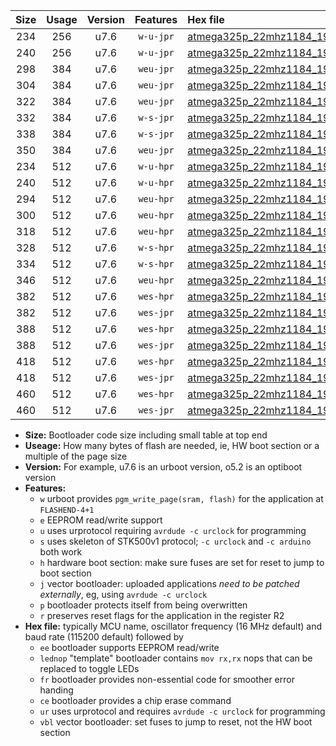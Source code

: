 |Size|Usage|Version|Features|Hex file|
|:-:|:-:|:-:|:-:|:--|
|234|256|u7.6|`w-u-jpr`|[atmega325p_22mhz1184_19200bps_ur_vbl.hex](https://raw.githubusercontent.com/stefanrueger/urboot/main//atmega325p_22mhz1184_19200bps_ur_vbl.hex)|
|240|256|u7.6|`w-u-jpr`|[atmega325p_22mhz1184_19200bps_lednop_ur_vbl.hex](https://raw.githubusercontent.com/stefanrueger/urboot/main//atmega325p_22mhz1184_19200bps_lednop_ur_vbl.hex)|
|298|384|u7.6|`weu-jpr`|[atmega325p_22mhz1184_19200bps_ee_ur_vbl.hex](https://raw.githubusercontent.com/stefanrueger/urboot/main//atmega325p_22mhz1184_19200bps_ee_ur_vbl.hex)|
|304|384|u7.6|`weu-jpr`|[atmega325p_22mhz1184_19200bps_ee_lednop_ur_vbl.hex](https://raw.githubusercontent.com/stefanrueger/urboot/main//atmega325p_22mhz1184_19200bps_ee_lednop_ur_vbl.hex)|
|322|384|u7.6|`weu-jpr`|[atmega325p_22mhz1184_19200bps_ee_lednop_fr_ur_vbl.hex](https://raw.githubusercontent.com/stefanrueger/urboot/main//atmega325p_22mhz1184_19200bps_ee_lednop_fr_ur_vbl.hex)|
|332|384|u7.6|`w-s-jpr`|[atmega325p_22mhz1184_19200bps_vbl.hex](https://raw.githubusercontent.com/stefanrueger/urboot/main//atmega325p_22mhz1184_19200bps_vbl.hex)|
|338|384|u7.6|`w-s-jpr`|[atmega325p_22mhz1184_19200bps_lednop_vbl.hex](https://raw.githubusercontent.com/stefanrueger/urboot/main//atmega325p_22mhz1184_19200bps_lednop_vbl.hex)|
|350|384|u7.6|`weu-jpr`|[atmega325p_22mhz1184_19200bps_ee_lednop_fr_ce_ur_vbl.hex](https://raw.githubusercontent.com/stefanrueger/urboot/main//atmega325p_22mhz1184_19200bps_ee_lednop_fr_ce_ur_vbl.hex)|
|234|512|u7.6|`w-u-hpr`|[atmega325p_22mhz1184_19200bps_ur.hex](https://raw.githubusercontent.com/stefanrueger/urboot/main//atmega325p_22mhz1184_19200bps_ur.hex)|
|240|512|u7.6|`w-u-hpr`|[atmega325p_22mhz1184_19200bps_lednop_ur.hex](https://raw.githubusercontent.com/stefanrueger/urboot/main//atmega325p_22mhz1184_19200bps_lednop_ur.hex)|
|294|512|u7.6|`weu-hpr`|[atmega325p_22mhz1184_19200bps_ee_ur.hex](https://raw.githubusercontent.com/stefanrueger/urboot/main//atmega325p_22mhz1184_19200bps_ee_ur.hex)|
|300|512|u7.6|`weu-hpr`|[atmega325p_22mhz1184_19200bps_ee_lednop_ur.hex](https://raw.githubusercontent.com/stefanrueger/urboot/main//atmega325p_22mhz1184_19200bps_ee_lednop_ur.hex)|
|318|512|u7.6|`weu-hpr`|[atmega325p_22mhz1184_19200bps_ee_lednop_fr_ur.hex](https://raw.githubusercontent.com/stefanrueger/urboot/main//atmega325p_22mhz1184_19200bps_ee_lednop_fr_ur.hex)|
|328|512|u7.6|`w-s-hpr`|[atmega325p_22mhz1184_19200bps.hex](https://raw.githubusercontent.com/stefanrueger/urboot/main//atmega325p_22mhz1184_19200bps.hex)|
|334|512|u7.6|`w-s-hpr`|[atmega325p_22mhz1184_19200bps_lednop.hex](https://raw.githubusercontent.com/stefanrueger/urboot/main//atmega325p_22mhz1184_19200bps_lednop.hex)|
|346|512|u7.6|`weu-hpr`|[atmega325p_22mhz1184_19200bps_ee_lednop_fr_ce_ur.hex](https://raw.githubusercontent.com/stefanrueger/urboot/main//atmega325p_22mhz1184_19200bps_ee_lednop_fr_ce_ur.hex)|
|382|512|u7.6|`wes-hpr`|[atmega325p_22mhz1184_19200bps_ee.hex](https://raw.githubusercontent.com/stefanrueger/urboot/main//atmega325p_22mhz1184_19200bps_ee.hex)|
|382|512|u7.6|`wes-jpr`|[atmega325p_22mhz1184_19200bps_ee_vbl.hex](https://raw.githubusercontent.com/stefanrueger/urboot/main//atmega325p_22mhz1184_19200bps_ee_vbl.hex)|
|388|512|u7.6|`wes-hpr`|[atmega325p_22mhz1184_19200bps_ee_lednop.hex](https://raw.githubusercontent.com/stefanrueger/urboot/main//atmega325p_22mhz1184_19200bps_ee_lednop.hex)|
|388|512|u7.6|`wes-jpr`|[atmega325p_22mhz1184_19200bps_ee_lednop_vbl.hex](https://raw.githubusercontent.com/stefanrueger/urboot/main//atmega325p_22mhz1184_19200bps_ee_lednop_vbl.hex)|
|418|512|u7.6|`wes-hpr`|[atmega325p_22mhz1184_19200bps_ee_lednop_fr.hex](https://raw.githubusercontent.com/stefanrueger/urboot/main//atmega325p_22mhz1184_19200bps_ee_lednop_fr.hex)|
|418|512|u7.6|`wes-jpr`|[atmega325p_22mhz1184_19200bps_ee_lednop_fr_vbl.hex](https://raw.githubusercontent.com/stefanrueger/urboot/main//atmega325p_22mhz1184_19200bps_ee_lednop_fr_vbl.hex)|
|460|512|u7.6|`wes-hpr`|[atmega325p_22mhz1184_19200bps_ee_lednop_fr_ce.hex](https://raw.githubusercontent.com/stefanrueger/urboot/main//atmega325p_22mhz1184_19200bps_ee_lednop_fr_ce.hex)|
|460|512|u7.6|`wes-jpr`|[atmega325p_22mhz1184_19200bps_ee_lednop_fr_ce_vbl.hex](https://raw.githubusercontent.com/stefanrueger/urboot/main//atmega325p_22mhz1184_19200bps_ee_lednop_fr_ce_vbl.hex)|

- **Size:** Bootloader code size including small table at top end
- **Useage:** How many bytes of flash are needed, ie, HW boot section or a multiple of the page size
- **Version:** For example, u7.6 is an urboot version, o5.2 is an optiboot version
- **Features:**
  + `w` urboot provides `pgm_write_page(sram, flash)` for the application at `FLASHEND-4+1`
  + `e` EEPROM read/write support
  + `u` uses urprotocol requiring `avrdude -c urclock` for programming
  + `s` uses skeleton of STK500v1 protocol; `-c urclock` and `-c arduino` both work
  + `h` hardware boot section: make sure fuses are set for reset to jump to boot section
  + `j` vector bootloader: uploaded applications *need to be patched externally*, eg, using `avrdude -c urclock`
  + `p` bootloader protects itself from being overwritten
  + `r` preserves reset flags for the application in the register R2
- **Hex file:** typically MCU name, oscillator frequency (16 MHz default) and baud rate (115200 default) followed by
  + `ee` bootloader supports EEPROM read/write
  + `lednop` "template" bootloader contains `mov rx,rx` nops that can be replaced to toggle LEDs
  + `fr` bootloader provides non-essential code for smoother error handing
  + `ce` bootloader provides a chip erase command
  + `ur` uses urprotocol and requires `avrdude -c urclock` for programming
  + `vbl` vector bootloader: set fuses to jump to reset, not the HW boot section
